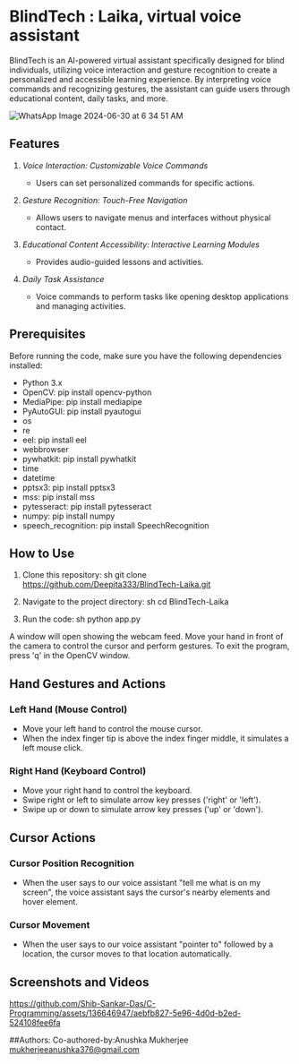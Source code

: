 # BlindTech : Laika, virtual voice assistant

BlindTech is an AI-powered virtual assistant specifically designed for blind individuals, utilizing voice interaction and gesture recognition to create a personalized and accessible learning experience. By interpreting voice commands and recognizing gestures, the assistant can guide users through educational content, daily tasks, and more.

![WhatsApp Image 2024-06-30 at 6 34 51 AM](https://github.com/Shib-Sankar-Das/C-Programming/assets/136646947/af41385a-c1aa-46e9-8bc1-f6b45f7d6276)


## Features

1. *Voice Interaction: Customizable Voice Commands*
   - Users can set personalized commands for specific actions.
   
2. *Gesture Recognition: Touch-Free Navigation*
   - Allows users to navigate menus and interfaces without physical contact.
   
3. *Educational Content Accessibility: Interactive Learning Modules*
   - Provides audio-guided lessons and activities.
   
4. *Daily Task Assistance*
   - Voice commands to perform tasks like opening desktop applications and managing activities.

## Prerequisites

Before running the code, make sure you have the following dependencies installed:

- Python 3.x
- OpenCV: pip install opencv-python
- MediaPipe: pip install mediapipe
- PyAutoGUI: pip install pyautogui
- os
- re
- eel: pip install eel
- webbrowser
- pywhatkit: pip install pywhatkit
- time
- datetime
- pptsx3: pip install pptsx3
- mss: pip install mss
- pytesseract: pip install pytesseract
- numpy: pip install numpy
- speech_recognition: pip install SpeechRecognition

## How to Use

1. Clone this repository:
    sh
    git clone https://github.com/Deepita333/BlindTech-Laika.git
    
2. Navigate to the project directory:
    sh
    cd BlindTech-Laika
    
3. Run the code:
    sh
    python app.py
    

A window will open showing the webcam feed. Move your hand in front of the camera to control the cursor and perform gestures. To exit the program, press 'q' in the OpenCV window.

## Hand Gestures and Actions

### Left Hand (Mouse Control)

- Move your left hand to control the mouse cursor.
- When the index finger tip is above the index finger middle, it simulates a left mouse click.

### Right Hand (Keyboard Control)

- Move your right hand to control the keyboard.
- Swipe right or left to simulate arrow key presses ('right' or 'left').
- Swipe up or down to simulate arrow key presses ('up' or 'down').

## Cursor Actions

### Cursor Position Recognition

- When the user says to our voice assistant "tell me what is on my screen", the voice assistant says the cursor's nearby elements and hover element.

### Cursor Movement

- When the user says to our voice assistant "pointer to" followed by a location, the cursor moves to that location automatically.

## Screenshots and Videos



https://github.com/Shib-Sankar-Das/C-Programming/assets/136646947/aebfb827-5e96-4d0d-b2ed-524108fee6fa


##Authors:
Co-authored-by:Anushka Mukherjee <mukherjeeanushka376@gmail.com>
